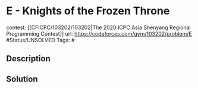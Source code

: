 # E - Knights of the Frozen Throne

contest: [[CFICPC/103202/103202|The 2020 ICPC Asia Shenyang Regional Programming Contest]]
url: https://codeforces.com/gym/103202/problem/E
#Status/UNSOLVED
Tags: #

## Description

## Solution

